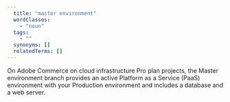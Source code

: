 ```yaml
---
  title: "master environment"
  wordClasses:
    - "noun"
  tags:
    - ""
  synonyms: []
  relatedTerms: []
---
```


On Adobe Commerce on cloud infrastructure Pro plan projects, the Master environment branch provides an active Platform as a Service (PaaS) environment with your Production environment and includes a database and a web server.